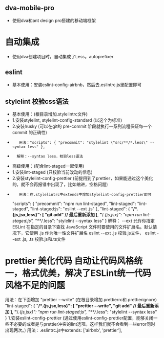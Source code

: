 ## dva-mobile-pro
* 使用dva和ant design pro搭建的移动端框架

# 自动集成
* 使用dva创建项目时，自动集成了Less，autoprefixer

## eslint
* 基本使用：安装eslint-config-airbnb，然后去.eslintrc.js里配置即可

## stylelint 校验css语法
* 基本使用：(根目录增加.stylelintrc文件)
*    1.安装stylelint, stylelint-config-standard (以这个为标准)
*    2.安装husky (可以在git的 pre-commit 阶段就执行一系列流程保证每一个 commit 的正确性)
*        用法："scripts": { "precommit": "stylelint \"src/**/*.less\" --syntax less" },
*       解释：--syntax less，校验less语法
*  高级使用：(配合lint-staged一起使用)
*    1.安装lint-staged (只校验当前改动的信息)
*    2.安装stylelint-config-prettier (前提用到了prettier，如果能通过这个美化的，就不会再报错中出现了，比如缩进，空格问题)
*        用法：在.stylelintrc中extends中增加stylelint-config-prettier即可
    "scripts": {
      "precommit": "npm run lint-staged",
      "lint-staged": "lint-staged",
      "lint-staged:js": "eslint --ext .js"
    },
    "lint-staged": {
      "**/*.{js,jsx,less}": [
        "git add" // 最后重新添加
      ],
      "**/*.{js,jsx}": "npm run lint-staged:js",
      "**/*.less": "stylelint --syntax less"
    }
        解释： --ext 允许你指定 ESLint 在指定的目录下查找 JavaScript 文件时要使用的文件扩展名。默认情况下，它使用 .js 作为唯一性文件扩展名
              eslint --ext .js 校验.js文件， eslint --ext .js, .ts 校验.js和.ts文件

# prettier 美化代码 自动让代码风格统一，格式优美，解决了ESLint统一代码风格不足的问题
  用法：在下面增加 "prettier --write" (在根目录增加.prettierrc和.prettierignore)
  "lint-staged": {
      "**/*.{js,jsx,less}": [
        "prettier --write",
        "git add" // 最后重新添加
      ],
      "**/*.{js,jsx}": "npm run lint-staged:js",
      "**/*.less": "stylelint --syntax less"
    }
  1.安装eslint-config-prettier (通过使用eslint-config-prettier配置，能够关闭一些不必要的或者是与prettier冲突的lint选项。这样我们就不会看到一些error同时出现两次。)
      用法：.eslintrc.js中extends: ['airbnb', 'prettier'],
    
